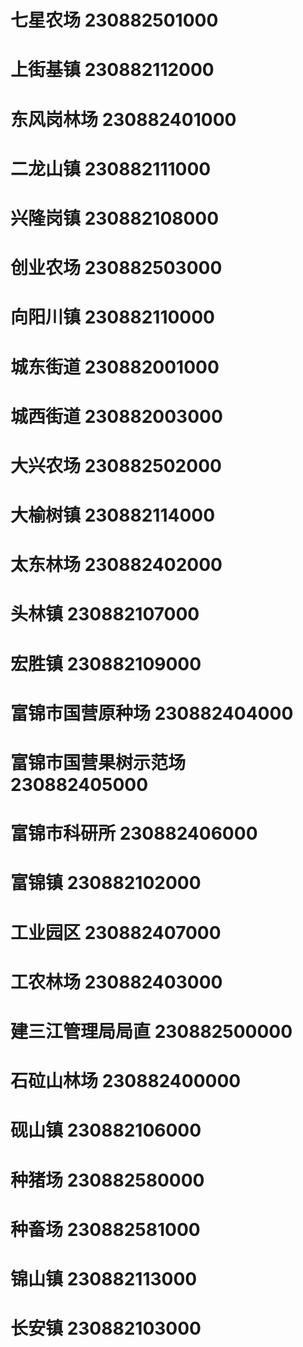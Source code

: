# 七星农场 230882501000
# 上街基镇 230882112000
# 东风岗林场 230882401000
# 二龙山镇 230882111000
# 兴隆岗镇 230882108000
# 创业农场 230882503000
# 向阳川镇 230882110000
# 城东街道 230882001000
# 城西街道 230882003000
# 大兴农场 230882502000
# 大榆树镇 230882114000
# 太东林场 230882402000
# 头林镇 230882107000
# 宏胜镇 230882109000
# 富锦市国营原种场 230882404000
# 富锦市国营果树示范场 230882405000
# 富锦市科研所 230882406000
# 富锦镇 230882102000
# 工业园区 230882407000
# 工农林场 230882403000
# 建三江管理局局直 230882500000
# 石砬山林场 230882400000
# 砚山镇 230882106000
# 种猪场 230882580000
# 种畜场 230882581000
# 锦山镇 230882113000
# 长安镇 230882103000
